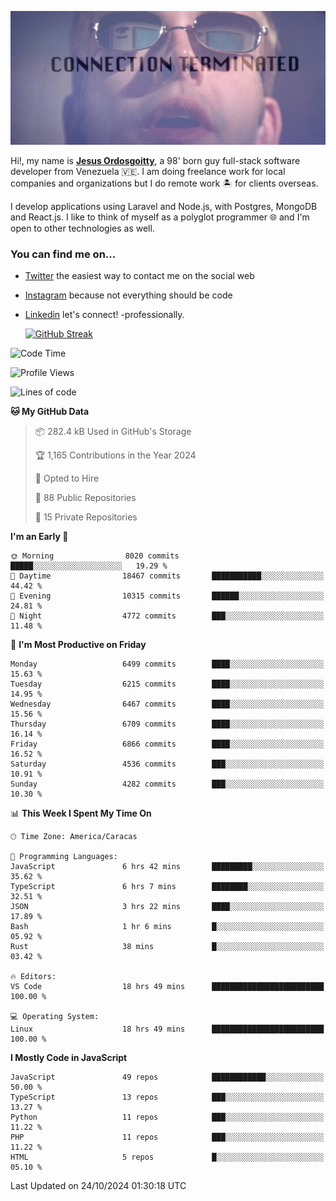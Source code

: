 ![hackers movie reference](./disconnected.jpg)

Hi!, my name is [**Jesus Ordosgoitty**](https://jodaz.dev), a 98' born guy full-stack software developer from Venezuela 🇻🇪. I am doing freelance work for local companies and organizations but I do remote work 🏝️ for clients overseas. 

I develop applications using Laravel and Node.js, with Postgres, MongoDB and React.js. I like to think of myself as a polyglot programmer 🌐 and I'm open to other technologies as well.

### You can find me on...

- [Twitter](https://twitter.com/jodaz_) the easiest way to contact me on the social web
- [Instagram](https://instagram.com/jodaz_) because not everything should be code
- [Linkedin](https://linkedin.com/in/jodaz) let's connect! -professionally.


    [![GitHub Streak](https://streak-stats.demolab.com?user=jodaz&theme=tokyonight)](https://git.io/streak-stats)

<!--START_SECTION:waka-->
![Code Time](http://img.shields.io/badge/Code%20Time-7%2C435%20hrs%2037%20mins-blue)

![Profile Views](http://img.shields.io/badge/Profile%20Views-0-blue)

![Lines of code](https://img.shields.io/badge/From%20Hello%20World%20I%27ve%20Written-82.5%20million%20lines%20of%20code-blue)

**🐱 My GitHub Data** 

> 📦 282.4 kB Used in GitHub's Storage 
 > 
> 🏆 1,165 Contributions in the Year 2024
 > 
> 💼 Opted to Hire
 > 
> 📜 88 Public Repositories 
 > 
> 🔑 15 Private Repositories 
 > 
**I'm an Early 🐤** 

```text
🌞 Morning                8020 commits        █████░░░░░░░░░░░░░░░░░░░░   19.29 % 
🌆 Daytime                18467 commits       ███████████░░░░░░░░░░░░░░   44.42 % 
🌃 Evening                10315 commits       ██████░░░░░░░░░░░░░░░░░░░   24.81 % 
🌙 Night                  4772 commits        ███░░░░░░░░░░░░░░░░░░░░░░   11.48 % 
```
📅 **I'm Most Productive on Friday** 

```text
Monday                   6499 commits        ████░░░░░░░░░░░░░░░░░░░░░   15.63 % 
Tuesday                  6215 commits        ████░░░░░░░░░░░░░░░░░░░░░   14.95 % 
Wednesday                6467 commits        ████░░░░░░░░░░░░░░░░░░░░░   15.56 % 
Thursday                 6709 commits        ████░░░░░░░░░░░░░░░░░░░░░   16.14 % 
Friday                   6866 commits        ████░░░░░░░░░░░░░░░░░░░░░   16.52 % 
Saturday                 4536 commits        ███░░░░░░░░░░░░░░░░░░░░░░   10.91 % 
Sunday                   4282 commits        ███░░░░░░░░░░░░░░░░░░░░░░   10.30 % 
```


📊 **This Week I Spent My Time On** 

```text
🕑︎ Time Zone: America/Caracas

💬 Programming Languages: 
JavaScript               6 hrs 42 mins       █████████░░░░░░░░░░░░░░░░   35.62 % 
TypeScript               6 hrs 7 mins        ████████░░░░░░░░░░░░░░░░░   32.51 % 
JSON                     3 hrs 22 mins       ████░░░░░░░░░░░░░░░░░░░░░   17.89 % 
Bash                     1 hr 6 mins         █░░░░░░░░░░░░░░░░░░░░░░░░   05.92 % 
Rust                     38 mins             █░░░░░░░░░░░░░░░░░░░░░░░░   03.42 % 

🔥 Editors: 
VS Code                  18 hrs 49 mins      █████████████████████████   100.00 % 

💻 Operating System: 
Linux                    18 hrs 49 mins      █████████████████████████   100.00 % 
```

**I Mostly Code in JavaScript** 

```text
JavaScript               49 repos            ████████████░░░░░░░░░░░░░   50.00 % 
TypeScript               13 repos            ███░░░░░░░░░░░░░░░░░░░░░░   13.27 % 
Python                   11 repos            ███░░░░░░░░░░░░░░░░░░░░░░   11.22 % 
PHP                      11 repos            ███░░░░░░░░░░░░░░░░░░░░░░   11.22 % 
HTML                     5 repos             █░░░░░░░░░░░░░░░░░░░░░░░░   05.10 % 
```




 Last Updated on 24/10/2024 01:30:18 UTC
<!--END_SECTION:waka-->
